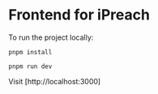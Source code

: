# Frontend for iPreach

To run the project locally:

`pnpm install`

`pnpm run dev`

Visit [http://localhost:3000]
